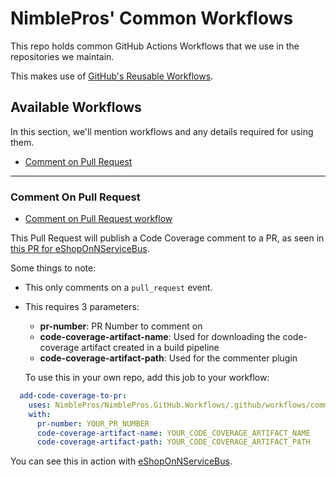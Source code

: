 # NimblePros' Common Workflows

This repo holds common GitHub Actions Workflows that we use in the repositories we maintain.

This makes use of [GitHub's Reusable Workflows](https://docs.github.com/en/actions/sharing-automations/reusing-workflows).

## Available Workflows

In this section, we'll mention workflows and any details required for using them.

- [Comment on Pull Request](#comment-on-pull-request)

---

### Comment On Pull Request

- [Comment on Pull Request workflow](https://github.com/NimblePros/NimblePros.GitHub.Workflows/blob/main/.github/workflows/comment-on-pr.yml)

This Pull Request will publish a Code Coverage comment to a PR, as seen in [this PR for eShopOnNServiceBus](https://github.com/NimblePros/eShopOnNServiceBus/pull/7).

Some things to note:

- This only comments on a `pull_request` event.
- This requires 3 parameters:
  - **pr-number**: PR Number to comment on
  - **code-coverage-artifact-name**: Used for downloading the code-coverage artifact created in a build pipeline
  - **code-coverage-artifact-path**: Used for the commenter plugin

  To use this in your own repo, add this job to your workflow:

```yaml
  add-code-coverage-to-pr:
    uses: NimblePros/NimblePros.GitHub.Workflows/.github/workflows/comment-on-pr.yml@main
    with:
      pr-number: YOUR_PR_NUMBER
      code-coverage-artifact-name: YOUR_CODE_COVERAGE_ARTIFACT_NAME
      code-coverage-artifact-path: YOUR_CODE_COVERAGE_ARTIFACT_PATH
```

You can see this in action with [eShopOnNServiceBus](https://github.com/NimblePros/eShopOnNServiceBus/blob/2012fe78bfbb28fca96609d25176d4cbe0e209ad/.github/workflows/dotnetcore.yml#L57-L63).